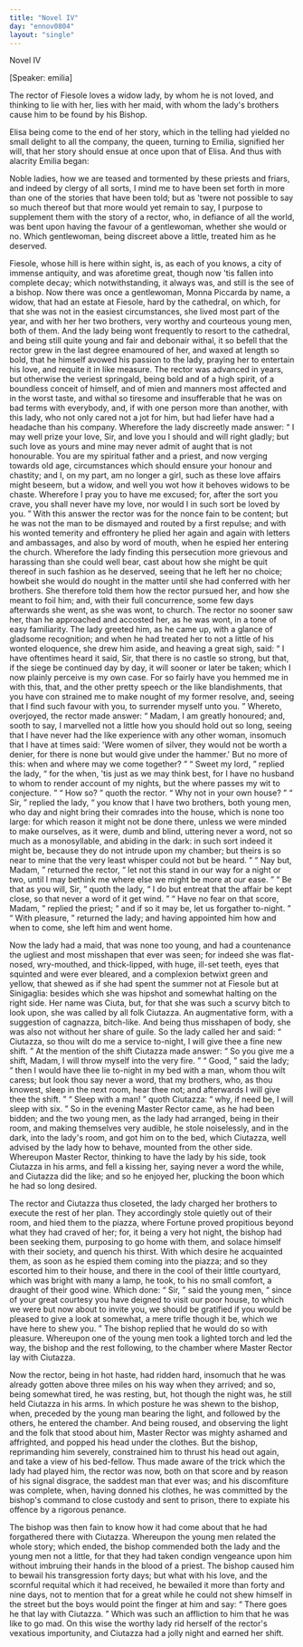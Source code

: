 ```yaml
---
title: "Novel IV"
day: "ennov0804"
layout: "single"
---
```

<html>
 <head>
 </head>
 <body>
  <div id="nov0804" type="novella" who="emilia">
   <head>
    Novel IV
   </head>
   <p>
    [Speaker: emilia]
   </p>
   <argument>
    <p>
     <milestone id="p08040001"/>
     <!--(i)-->
     The rector of Fiesole loves a widow lady, by whom he is
 not loved, and thinking to lie with her, lies with her
 maid, with whom the lady's brothers cause him to be
 found by his Bishop.
     <!--(/i)-->
    </p>
   </argument>
   <div3 type="commentary" who="author">
    <p>
     <milestone id="p08040002"/>
     <!--(sc)-->
     Elisa
     <!--(/sc)-->
     being come to the end of
	her story, which in the telling
	had yielded no small delight to all the company, the queen, turning
	to Emilia, signified her will, that her story should ensue at once upon
      that of Elisa. And thus with alacrity Emilia began:
    </p>
   </div3>
   <div3 type="commentary" who="emilia">
    <p>
     <milestone id="p08040003"/>
     Noble ladies,
	how we are teased and tormented by these priests and friars, and
	indeed by clergy of all sorts, I mind me to have been set forth in
	more than one of the stories that have been told; but as 'twere not
	possible to say so much thereof but that more would yet remain to
	say, I purpose to supplement them with the story of a rector, who, in
	defiance of all the world, was bent upon having the favour of a
	gentlewoman, whether she would or no. Which gentlewoman,
	being discreet above a little, treated him as he deserved.
    </p>
   </div3>
   <p>
    <milestone id="p08040004"/>
    Fiesole, whose hill is here within sight, is, as each of you knows,
 a city of immense antiquity, and was aforetime great, though now
 'tis fallen into complete decay; which notwithstanding, it always was,
 and still is the see of a bishop.
    <milestone id="p08040005"/>
    Now there was once a gentlewoman,
 Monna Piccarda by name, a widow, that had an estate at Fiesole,
 hard by the cathedral, on which, for that she was not in the easiest
 circumstances, she lived most part of the year, and with her her two
 brothers, very worthy and courteous young men, both of them.
    <milestone id="p08040006"/>
    And the lady being wont frequently to resort to the cathedral, and
 being still quite young and fair and debonair withal, it so befell that
 the rector grew in the last degree enamoured of her, and waxed at
 length so bold, that he himself avowed his passion to the lady, praying
    <pb n="195"/>
    her
 to entertain his love, and requite it in like measure.
    <milestone id="p08040007"/>
    The rector
 was advanced in years, but otherwise the veriest springald, being bold
 and of a high spirit, of a boundless conceit of himself, and of mien
 and manners most affected and in the worst taste, and withal so tiresome
 and insufferable that he was on bad terms with everybody, and,
 if with one person more than another, with this lady, who not only
 cared not a jot for him, but had liefer have had a headache than his
 company.
    <milestone id="p08040008"/>
    Wherefore the lady discreetly made answer:
    <q direct="unspecified">
     I may
 well prize your love, Sir, and love you I should and will right gladly;
 but such love as yours and mine may never admit of aught that is
 not honourable. You are my spiritual father and a priest, and now
 verging towards old age, circumstances which should ensure your
 honour and chastity; and I, on my part, am no longer a girl, such
 as these love affairs might beseem, but a widow, and well you wot
 how it behoves widows to be chaste. Wherefore I pray you to have
 me excused; for, after the sort you crave, you shall never have my
 love, nor would I in such sort be loved by you.
    </q>
    <milestone id="p08040009"/>
    With this answer
 the rector was for the nonce fain to be content; but he was not the
 man to be dismayed and routed by a first repulse; and with his
 wonted temerity and effrontery he plied her again and again with
 letters and ambassages, and also by word of mouth, when he espied
 her entering the church. Wherefore the lady finding this persecution
 more grievous and harassing than she could well bear, cast about how
 she might be quit thereof in such fashion as he deserved, seeing that
 he left her no choice; howbeit she would do nought in the matter
 until she had conferred with her brothers.
    <milestone id="p08040010"/>
    She therefore told them
 how the rector pursued her, and how she meant to foil him; and,
 with their full concurrence, some few days afterwards she went, as
 she was wont, to church. The rector no sooner saw her, than he
 approached and accosted her, as he was wont, in a tone of easy
 familiarity.
    <milestone id="p08040011"/>
    The lady greeted him, as he came up, with a glance
 of gladsome recognition; and when he had treated her to not a little
 of his wonted eloquence, she drew him aside, and heaving a great
 sigh, said:
    <milestone id="p08040012"/>
    <q direct="unspecified">
     I have oftentimes heard it said, Sir, that there is no
 castle so strong, but that, if the siege be continued day by day, it
 will sooner or later be taken; which I now plainly perceive is my
 own case. For so fairly have you hemmed me in with this, that, and
 the other pretty speech or the like blandishments, that you have
 con
     <pb n="196"/>
     strained
 me to make nought of my former resolve, and, seeing that I
 find such favour with you, to surrender myself unto you.
    </q>
    <milestone id="p08040013"/>
    Whereto,
 overjoyed, the rector made answer:
    <q direct="unspecified">
     Madam, I am greatly
 honoured; and, sooth to say, I marvelled not a little how you should
 hold out so long, seeing that I have never had the like experience
 with any other woman, insomuch that I have at times said: 'Were
 women of silver, they would not be worth a denier, for there is none
 but would give under the hammer.' But no more of this: when and
 where may we come together?
    </q>
    <milestone id="p08040014"/>
    <q direct="unspecified">
     Sweet my lord,
    </q>
    replied the lady,
    <q direct="unspecified">
     for the when, 'tis just as we may think best, for I have no husband
 to whom to render account of my nights, but the where passes my
 wit to conjecture.
    </q>
    <milestone id="p08040015"/>
    <q direct="unspecified">
     How so?
    </q>
    quoth the rector.
    <q direct="unspecified">
     Why not in
 your own house?
    </q>
    <milestone id="p08040016"/>
    <q direct="unspecified">
     Sir,
    </q>
    replied the lady,
    <q direct="unspecified">
     you know that I have
 two brothers, both young men, who day and night bring their comrades
 into the house, which is none too large: for which reason it
 might not be done there, unless we were minded to make ourselves,
 as it were, dumb and blind, uttering never a word, not so much as a
 monosyllable, and abiding in the dark: in such sort indeed it might
 be, because they do not intrude upon my chamber; but theirs is so
 near to mine that the very least whisper could not but be heard.
    </q>
    <milestone id="p08040017"/>
    <q direct="unspecified">
     Nay but, Madam,
    </q>
    returned the rector,
    <q direct="unspecified">
     let not this stand in our
 way for a night or two, until I may bethink me where else we might
 be more at our ease.
    </q>
    <milestone id="p08040018"/>
    <q direct="unspecified">
     Be that as you will, Sir,
    </q>
    quoth the lady,
    <q direct="unspecified">
     I do but entreat that the affair be kept close, so that never a word
 of it get wind.
    </q>
    <milestone id="p08040019"/>
    <q direct="unspecified">
     Have no fear on that score, Madam,
    </q>
    replied the
 priest;
    <q direct="unspecified">
     and if so it may be, let us forgather to-night.
    </q>
    <milestone id="p08040020"/>
    <q direct="unspecified">
     With
 pleasure,
    </q>
    returned the lady; and having appointed him how and
 when to come, she left him and went home.
   </p>
   <p>
    <milestone id="p08040021"/>
    Now the lady had a maid, that was none too young, and had a
 countenance the ugliest and most misshapen that ever was seen; for
 indeed she was flat-nosed, wry-mouthed, and thick-lipped, with huge,
 ill-set teeth, eyes that squinted and were ever bleared, and a complexion
 betwixt green and yellow, that shewed as if she had spent the
 summer not at Fiesole but at Sinigaglia: besides which she was hipshot
 and somewhat halting on the right side.
    <milestone id="p08040022"/>
    Her name was Ciuta,
 but, for that she was such a scurvy bitch to look upon, she was called
 by all folk Ciutazza.
    <note>
     An augmentative form, with a suggestion of
     <!--(i)-->
     cagnazza,
     <!--(/i)-->
     bitch-like.
    </note>
    And being thus misshapen of body, she
 was
    <pb n="197"/>
    also not without her share of guile.
    <milestone id="p08040023"/>
    So the lady called her and said:
    <q direct="unspecified">
     Ciutazza, so thou wilt do me a service to-night, I will give thee
 a fine new shift.
    </q>
    <milestone id="p08040024"/>
    At the mention of the shift Ciutazza made
 answer:
    <q direct="unspecified">
     So you give me a shift, Madam, I will throw myself
 into the very fire.
    </q>
    <milestone id="p08040025"/>
    <q direct="unspecified">
     Good,
    </q>
    said the lady;
    <q direct="unspecified">
     then I would have
 thee lie to-night in my bed with a man, whom thou wilt caress; but
 look thou say never a word, that my brothers, who, as thou knowest,
 sleep in the next room, hear thee not; and afterwards I will give
 thee the shift.
    </q>
    <milestone id="p08040026"/>
    <q direct="unspecified">
     Sleep with a man!
    </q>
    quoth Ciutazza:
    <q direct="unspecified">
     why, if
 need be, I will sleep with six.
    </q>
    <milestone id="p08040027"/>
    So in the evening Master Rector
 came, as he had been bidden; and the two young men, as the lady
 had arranged, being in their room, and making themselves very audible,
 he stole noiselessly, and in the dark, into the lady's room, and got
 him on to the bed, which Ciutazza, well advised by the lady how to
 behave, mounted from the other side.
    <milestone id="p08040028"/>
    Whereupon Master Rector,
 thinking to have the lady by his side, took Ciutazza in his arms, and
 fell a kissing her, saying never a word the while, and Ciutazza did
 the like; and so he enjoyed her, plucking the boon which he had so
 long desired.
   </p>
   <p>
    <milestone id="p08040029"/>
    The rector and Ciutazza thus closeted, the lady charged her
      brothers to execute the rest of her plan. They accordingly stole
      quietly out of their room, and hied them to the piazza, where
      Fortune proved propitious beyond what they had craved of her; for,
      it being a very hot night, the bishop had been seeking them, purposing
      to go home with them, and solace himself with their society, and
      quench his thirst.
    <milestone id="p08040030"/>
    With which desire he acquainted them, as soon
      as he espied them coming into the piazza; and so they escorted him
      to their house, and there in the cool of their little courtyard, which
      was bright with many a lamp, he took, to his no small comfort, a
      draught of their good wine.
    <milestone id="p08040031"/>
    Which done:
    <q direct="unspecified">
     Sir,
    </q>
    said the young
      men,
    <q direct="unspecified">
     since of your great courtesy you have deigned to visit our poor
	house, to which we were but now about to invite you, we should be
	gratified if you would be pleased to give a look at somewhat, a mere
	trifle though it be, which we have here to shew you.
    </q>
    <milestone id="p08040032"/>
    The bishop
      replied that he would do so with pleasure. Whereupon one of the
      young men took a lighted torch and led the way, the bishop and
      the rest following, to the chamber where Master Rector lay with
      Ciutazza.
   </p>
   <pb n="198"/>
   <p>
    Now the rector, being in hot haste, had ridden hard, insomuch
 that he was already gotten above three miles on his way when they
 arrived; and so, being somewhat tired, he was resting, but, hot
 though the night was, he still held Ciutazza in his arms.
    <milestone id="p08040033"/>
    In which
 posture he was shewn to the bishop, when, preceded by the young
 man bearing the light, and followed by the others, he entered the
 chamber.
    <milestone id="p08040034"/>
    And being roused, and observing the light and the folk
 that stood about him, Master Rector was mighty ashamed and
 affrighted, and popped his head under the clothes. But the bishop,
 reprimanding him severely, constrained him to thrust his head out
 again, and take a view of his bed-fellow.
    <milestone id="p08040035"/>
    Thus made aware of the
 trick which the lady had played him, the rector was now, both on
 that score and by reason of his signal disgrace, the saddest man that
 ever was; and his discomfiture was complete, when, having donned
 his clothes, he was committed by the bishop's command to close
 custody and sent to prison, there to expiate his offence by a rigorous
 penance.
   </p>
   <p>
    The bishop was then fain to know how it had come about that
 he had forgathered there with Ciutazza.
    <milestone id="p08040036"/>
    Whereupon the young
 men related the whole story; which ended, the bishop commended
 both the lady and the young men not a little, for that they had taken
 condign vengeance upon him without imbruing their hands in the
 blood of a priest.
    <milestone id="p08040037"/>
    The bishop caused him to bewail his transgression
 forty days; but what with his love, and the scornful requital which
 it had received, he bewailed it more than forty and nine days, not to
 mention that for a great while he could not shew himself in the
 street but the boys would point the finger at him and say:
    <q direct="unspecified">
     There goes he that lay with Ciutazza.
    </q>
    Which was such an
 affliction to him that he was like to go mad. On this wise the
 worthy lady rid herself of the rector's vexatious importunity, and
 Ciutazza had a jolly night and earned her shift.
   </p>
  </div>
 </body>
</html>